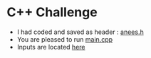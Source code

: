 # C++ Challenge

* I had coded and saved as header : [anees.h](https://github.com/asat24/GSOC_JDE/tree/main/Challenges/C%2B%2B/anees.h)
* You are pleased to run [main.cpp](https://github.com/asat24/GSOC_JDE/tree/main/Challenges/C%2B%2B/main.cpp)
* Inputs are located [here](https://github.com/asat24/GSOC_JDE/tree/main/Challenges/C%2B%2B/input_files)

